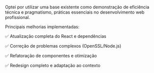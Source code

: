 Optei por utilizar uma base existente como demonstração de eficiência técnica e pragmatismo, práticas essenciais no desenvolvimento web profissional.

Principais melhorias implementadas:

✅ Atualização completa do React e dependências

✅ Correção de problemas complexos (OpenSSL/Node.js)

✅ Refatoração de componentes e otimização

✅ Redesign completo e adaptação ao contexto